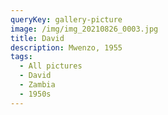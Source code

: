 ```yaml
---
queryKey: gallery-picture
image: /img/img_20210826_0003.jpg
title: David
description: Mwenzo, 1955
tags:
  - All pictures
  - David
  - Zambia
  - 1950s
---
```

